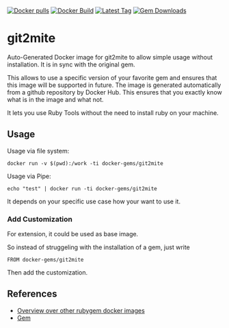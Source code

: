 [![Docker pulls](https://img.shields.io/docker/pulls/rubygem/git2mite.svg)](https://hub.docker.com/r/rubygem/git2mite/)
[![Docker Build](https://img.shields.io/docker/automated/rubygem/git2mite.svg)](https://hub.docker.com/r/rubygem/git2mite/)
[![Latest Tag](https://img.shields.io/github/tag/docker-rubygem/git2mite.svg)](https://hub.docker.com/r/rubygem/git2mite/)
[![Gem Downloads](https://img.shields.io/gem/dt/git2mite.svg)](https://rubygems.org/gems/git2mite/)
# git2mite

Auto-Generated Docker image for git2mite to allow simple usage without installation.
It is in sync with the original gem.

This allows to use a specific version of your favorite gem and ensures that this image will be supported in future.
The image is generated automatically from a github repository by Docker Hub.
This ensures that you exactly know what is in the image and what not.

It lets you use Ruby Tools without the need to install ruby on your machine.

## Usage

Usage via file system:

`docker run -v $(pwd):/work -ti docker-gems/git2mite`

Usage via Pipe:

`echo "test" | docker run -ti docker-gems/git2mite`

It depends on your specific use case how your want to use it.

### Add Customization

For extension, it could be used as base image.

So instead of struggeling with the installation of a gem, just write

`FROM docker-gems/git2mite`

Then add the customization.

## References

 - [Overview over other rubygem docker images](https://github.com/thinkbot/docker-rubygem)
 - [Gem](https://rubygems.org/gems/git2mite/)
